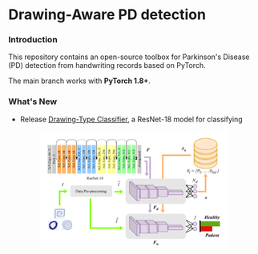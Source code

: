 # Drawing-Aware PD detection

### Introduction

This repository contains an open-source toolbox for Parkinson's Disease (PD) detection from handwriting records based on PyTorch.

The main branch works with **PyTorch 1.8+**.

### What's New

* Release [Drawing-Type Classifier]([url](https://duth-my.sharepoint.com/:f:/g/personal/ikansizo_duth_gr/EohrhPpey5ZPhvJEhRi4wggBQRegu0VzsakZZ-SRll6MFA?e=uKOR5N)), a ResNet-18 model for classifying 

<p align="center">
  <img align="middle" src="images/Hierarchical Architecture.png" width="75%"/>
</p>
